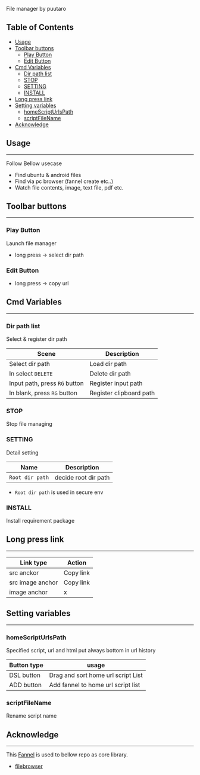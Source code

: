 File manager by puutaro

Table of Contents
-------
<!-- vim-markdown-toc GFM --> 
* [Usage](#usage)
* [Toolbar buttons](#toolbar-buttons)
	* [Play Button](#play-button)
	* [Edit Button](#edit-button)
* [Cmd Variables](#cmd-variables)
	* [Dir path list](#dir-path-list)
	* [STOP](#stop)
	* [SETTING](#setting)
	* [INSTALL](#install)
* [Long press link](#long-press-link)
* [Setting variables](#setting-variables)
	* [homeScriptUrlsPath](#homescripturlspath)
	* [scriptFileName](#scriptfilename)
* [Acknowledge](#acknowledge)

## Usage
--------

Follow Bellow usecase 

- Find ubuntu & android files
- Find via pc browser (fannel create etc..)  
- Watch file contents, image, text file, pdf etc.

## Toolbar buttons
--------

### Play Button

Launch file manager

- long press -> select dir path

### Edit Button

- long press -> copy url

## Cmd Variables
--------

### Dir path list

Select & register dir path

| Scene | Description |
| --------- | --------- |
| Select dir path | Load dir path |
| In select `DELETE` | Delete dir path |
| Input path, press `RG` button | Register input path |
| In blank, press `RG` button | Register clipboard path |

### STOP

Stop file managing

### SETTING

Detail setting

| Name | Description |
| --------- | --------- |
| `Root dir path` | decide root dir path |

- `Root dir path` is used in secure env 

### INSTALL

Install requirement package


## Long press link
---------

| Link type | Action | 
| -------------- | -------------- |
| src anckor | Copy link |
| src image anchor | Copy link |
| image anchor | x |


## Setting variables
---------

### homeScriptUrlsPath

Specified script, url and html put always bottom in url history

| Button type | usage | 
| -------------- | -------------- |
| DSL button | Drag and sort home url script List |
| ADD button | Add fannel to home url script list |

### scriptFileName 

Rename script name

## Acknowledge
----------
This [Fannel](https://github.com/puutaro/CommandClick/blob/master/md/developer/glossary.md#fannel) is used to bellow repo as core library.

- [filebrowser](https://github.com/filebrowser/filebrowser)
